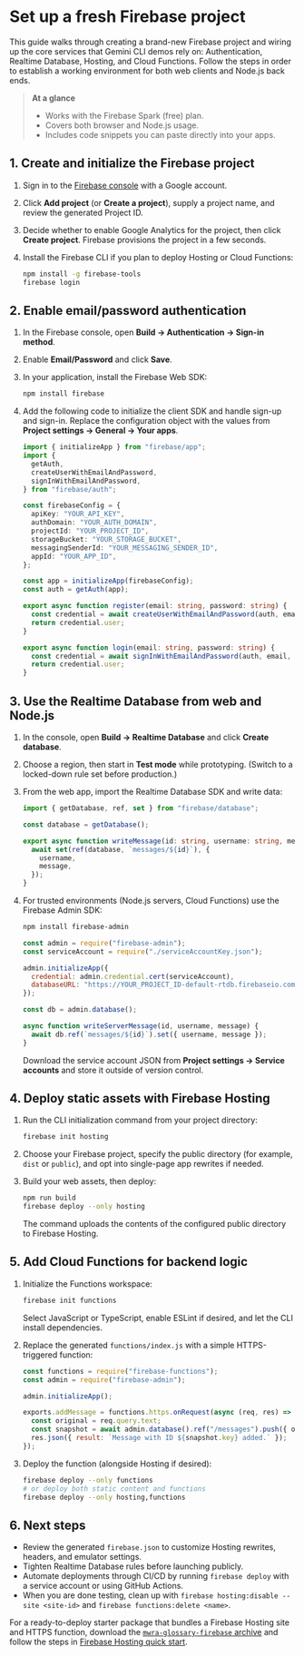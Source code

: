 # Set up a fresh Firebase project

This guide walks through creating a brand-new Firebase project and wiring up the core services that Gemini CLI demos rely on: Authentication, Realtime Database, Hosting, and Cloud Functions. Follow the steps in order to establish a working environment for both web clients and Node.js back ends.

> **At a glance**
>
> * Works with the Firebase Spark (free) plan.
> * Covers both browser and Node.js usage.
> * Includes code snippets you can paste directly into your apps.

## 1. Create and initialize the Firebase project

1. Sign in to the [Firebase console](https://console.firebase.google.com/) with a Google account.
2. Click **Add project** (or **Create a project**), supply a project name, and review the generated Project ID.
3. Decide whether to enable Google Analytics for the project, then click **Create project**. Firebase provisions the project in a few seconds.
4. Install the Firebase CLI if you plan to deploy Hosting or Cloud Functions:

   ```bash
   npm install -g firebase-tools
   firebase login
   ```

## 2. Enable email/password authentication

1. In the Firebase console, open **Build → Authentication → Sign-in method**.
2. Enable **Email/Password** and click **Save**.
3. In your application, install the Firebase Web SDK:

   ```bash
   npm install firebase
   ```

4. Add the following code to initialize the client SDK and handle sign-up and sign-in. Replace the configuration object with the values from **Project settings → General → Your apps**.

   ```ts
   import { initializeApp } from "firebase/app";
   import {
     getAuth,
     createUserWithEmailAndPassword,
     signInWithEmailAndPassword,
   } from "firebase/auth";

   const firebaseConfig = {
     apiKey: "YOUR_API_KEY",
     authDomain: "YOUR_AUTH_DOMAIN",
     projectId: "YOUR_PROJECT_ID",
     storageBucket: "YOUR_STORAGE_BUCKET",
     messagingSenderId: "YOUR_MESSAGING_SENDER_ID",
     appId: "YOUR_APP_ID",
   };

   const app = initializeApp(firebaseConfig);
   const auth = getAuth(app);

   export async function register(email: string, password: string) {
     const credential = await createUserWithEmailAndPassword(auth, email, password);
     return credential.user;
   }

   export async function login(email: string, password: string) {
     const credential = await signInWithEmailAndPassword(auth, email, password);
     return credential.user;
   }
   ```

## 3. Use the Realtime Database from web and Node.js

1. In the console, open **Build → Realtime Database** and click **Create database**.
2. Choose a region, then start in **Test mode** while prototyping. (Switch to a locked-down rule set before production.)
3. From the web app, import the Realtime Database SDK and write data:

   ```ts
   import { getDatabase, ref, set } from "firebase/database";

   const database = getDatabase();

   export async function writeMessage(id: string, username: string, message: string) {
     await set(ref(database, `messages/${id}`), {
       username,
       message,
     });
   }
   ```

4. For trusted environments (Node.js servers, Cloud Functions) use the Firebase Admin SDK:

   ```bash
   npm install firebase-admin
   ```

   ```js
   const admin = require("firebase-admin");
   const serviceAccount = require("./serviceAccountKey.json");

   admin.initializeApp({
     credential: admin.credential.cert(serviceAccount),
     databaseURL: "https://YOUR_PROJECT_ID-default-rtdb.firebaseio.com",
   });

   const db = admin.database();

   async function writeServerMessage(id, username, message) {
     await db.ref(`messages/${id}`).set({ username, message });
   }
   ```

   Download the service account JSON from **Project settings → Service accounts** and store it outside of version control.

## 4. Deploy static assets with Firebase Hosting

1. Run the CLI initialization command from your project directory:

   ```bash
   firebase init hosting
   ```

2. Choose your Firebase project, specify the public directory (for example, `dist` or `public`), and opt into single-page app rewrites if needed.
3. Build your web assets, then deploy:

   ```bash
   npm run build
   firebase deploy --only hosting
   ```

   The command uploads the contents of the configured public directory to Firebase Hosting.

## 5. Add Cloud Functions for backend logic

1. Initialize the Functions workspace:

   ```bash
   firebase init functions
   ```

   Select JavaScript or TypeScript, enable ESLint if desired, and let the CLI install dependencies.

2. Replace the generated `functions/index.js` with a simple HTTPS-triggered function:

   ```js
   const functions = require("firebase-functions");
   const admin = require("firebase-admin");

   admin.initializeApp();

   exports.addMessage = functions.https.onRequest(async (req, res) => {
     const original = req.query.text;
     const snapshot = await admin.database().ref("/messages").push({ original });
     res.json({ result: `Message with ID ${snapshot.key} added.` });
   });
   ```

3. Deploy the function (alongside Hosting if desired):

   ```bash
   firebase deploy --only functions
   # or deploy both static content and functions
   firebase deploy --only hosting,functions
   ```

## 6. Next steps

* Review the generated `firebase.json` to customize Hosting rewrites, headers, and emulator settings.
* Tighten Realtime Database rules before launching publicly.
* Automate deployments through CI/CD by running `firebase deploy` with a service account or using GitHub Actions.
* When you are done testing, clean up with `firebase hosting:disable --site <site-id>` and `firebase functions:delete <name>`.

For a ready-to-deploy starter package that bundles a Firebase Hosting site and HTTPS function, download the [`mwra-glossary-firebase` archive](https://platform.openai.com/storage/vector_stores/vs_6859e43920848191a894dd36ecf0595a/mwra-glossary-firebase.zip?download=1) and follow the steps in [Firebase Hosting quick start](./firebase-hosting.md).
